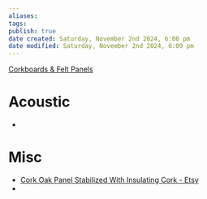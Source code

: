 ```yaml
---
aliases: 
tags: 
publish: true
date created: Saturday, November 2nd 2024, 6:08 pm
date modified: Saturday, November 2nd 2024, 6:09 pm
---
```


[Corkboards & Felt Panels](../Corkboards%20&%20Felt%20Panels/Corkboards%20&%20Felt%20Panels.md)

# Acoustic

- 

# Misc

- [Cork Oak Panel Stabilized With Insulating Cork - Etsy](https://www.etsy.com/listing/1633703427/cork-oak-panel-stabilized-with?ga_order=most_relevant&ga_search_type=all&ga_view_type=gallery&ga_search_query=acoustic+panel+felt+corkboard&ref=sr_gallery-1-36&content_source=082b100c65020e99a5eda1e19c1695c29f731cb4%253A1633703427&search_preloaded_img=1&organic_search_click=1)
- 
